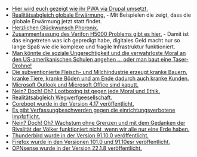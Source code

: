* [Hier wird euch gezeigt wie ihr PWA via Drupal umsetzt.](https://opensource.com/article/22/6/drupal-pwa)
* [Realitätsabgleich globale Erwärmung.](https://netzfrauen.org/2022/06/05/norway-6/) - Mit Beispielen die zeigt, dass die globale Erwärmung jetzt statt findet.
* [Herzlichen Glückwunsch Phoronix.](https://www.phoronix.com/scan.php?page=news_item&px=Phoronix-18)
* [Zusammenfassung des Verifon H5000 Problems gibt es hier.](https://www.borncity.com/blog/2022/06/05/probleme-mit-verifone-h5000-kartenlesegerten-der-status-zum-5-juni-2022/) - Damit ist das eingetreten was ich gepredigt habe, digitales Geld macht nur so lange Spaß wie die komplexe und fragile Infrastruktur funktioniert.
* [Man könnte die soziale Ungerechtigkeit und die verwahrloste Moral an den US-amerikanischen Schulen angehen ... oder man baut eine Taser-Drohne!](https://netzpolitik.org/2022/gegen-schulmassaker-axon-will-taserdrohne-entwickeln/)
* [Die subventionierte Fleisch- und Milchindustrie erzeugt kranke Bauern, kranke Tiere, kranke Böden und am Ende dadurch auch kranke Kunden.](https://netzfrauen.org/2022/06/03/agriculture-2/)
* [Microsoft Outlook und Microsoft Office sind kaputt.](https://tu-freiberg.de/urz/kritische-schwachstelle-schadcode-per-microsoft-office-eingeschleust)
* [Nein? Doch! Oh? Lootboxing ist gegen jede Moral und Ethik.](https://netzpolitik.org/2022/lootboxen-kritik-an-manipulativen-techniken-der-gaming-industrie/)
* [Realitätsabgleich Wegwerfgeesellschaft.](https://www.careelite.de/wegwerfgesellschaft/)
* [Coreboot wurde in der Version 4.17 veröffentlicht.](https://www.phoronix.com/scan.php?page=news_item&px=Coreboot-4.17)
* [Es gibt Verfassungbeschwerden gegen die einrichtungsverbotene Impfpflicht.](https://impfentscheidung.online/einrichtungsbezogene-covid-19-impfpflicht/)
* [Nein? Doch! Oh? Wachstum ohne Grenzen und mit dem Gedanken der Rivalität der Völker funktioniert nicht, wenn wir alle nur eine Erde haben.](https://www.sonnenseite.com/de/politik/ernst-ulrich-von-weizsaecker-gnadenlose-rivalitaet-der-voelker-ist-grundfalsch/)
* [Thunderbird wurde in der Version 91.10.0 veröffentlicht.](https://www.borncity.com/blog/2022/06/01/thunderbird-91-10-0-sicherheitsupdate/)
* [Firefox wurde in den Versionen 101.0 und 91.10esr veröffentlicht.](https://www.borncity.com/blog/2022/06/01/firefox-101-0-und-91-10esr-freigegeben/)
* [OPNsense wurde in der Version 22.1.8 veröffentlicht.](https://opnsense.org/opnsense-22-1-8-released/)
